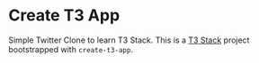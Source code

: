 # Create T3 App

Simple Twitter Clone to learn T3 Stack.
This is a [T3 Stack](https://create.t3.gg/) project bootstrapped with `create-t3-app`.